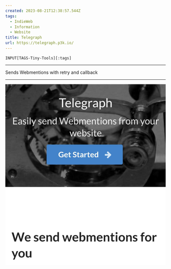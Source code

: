 ```yaml
---
created: 2023-08-21T12:38:57.544Z
tags: 
  - IndieWeb
  - Information
  - Website
title: Telegraph
url: https://telegraph.p3k.io/
---
```

```meta-bind
INPUT[TAGS-Tiny-Tools][:tags]
```

___
Sends Webmentions with retry and callback
___

![](_attachments/telegraph.jpg)
